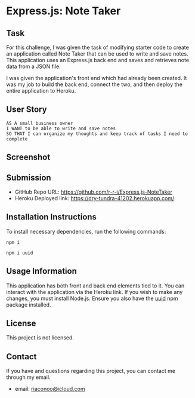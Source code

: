 # Express.js: Note Taker

## Task

For this challenge, I was given the task of modifying starter code to create an application called Note Taker that can be used to write and save notes. This application uses an Express.js back end and saves and retrieves note data from a JSON file.

I was given the application's front end which had already been created. It was my job to build the back end, connect the two, and then deploy the entire application to Heroku.

## User Story

```
AS A small business owner
I WANT to be able to write and save notes
SO THAT I can organize my thoughts and keep track of tasks I need to complete
```

## Screenshot



## Submission

- GitHub Repo URL: https://github.com/r-r-i/Express.js-NoteTaker
- Heroku Deployed link: https://dry-tundra-41202.herokuapp.com/

## Installation Instructions

To install necessary dependencies, run the following commands:

```
npm i
```
```
npm i uuid
```
## Usage Information

This application has both front and back end elements tied to it. You can interact with the application via the Heroku link. If you wish to make any changes, you must install Node.js. Ensure you also have the [uuid](https://www.npmjs.com/package/uuid) npm package installed.

## License

This project is not licensed.

## Contact

If you have and questions regarding this project, you can contact me through my email.

- email: riaconoo@icloud.com





